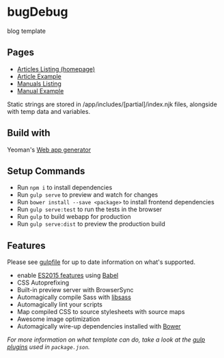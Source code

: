 # bugDebug

blog template

## Pages

- [Articles Listing (homepage)](app/articles-list.njk)
- [Article Example](app/article.njk)
- [Manuals Listing](app/manuals-list.njk)
- [Manual Example](app/manual.njk)

Static strings are stored in /app/includes/[partial]/index.njk files, alongside with temp data and variables.

## Build with

Yeoman's [Web app generator](https://github.com/yeoman/generator-webapp)

## Setup Commands

- Run `npm i` to install dependencies
- Run `gulp serve` to preview and watch for changes
- Run `bower install --save <package>` to install frontend dependencies
- Run `gulp serve:test` to run the tests in the browser
- Run `gulp` to build webapp for production
- Run `gulp serve:dist` to preview the production build

## Features

Please see [gulpfile](gulpfile.js) for up to date information on what's supported.

* enable [ES2015 features](https://babeljs.io/docs/learn-es2015/) using [Babel](https://babeljs.io)
* CSS Autoprefixing
* Built-in preview server with BrowserSync
* Automagically compile Sass with [libsass](http://libsass.org)
* Automagically lint your scripts
* Map compiled CSS to source stylesheets with source maps
* Awesome image optimization
* Automagically wire-up dependencies installed with [Bower](http://bower.io)

*For more information on what template can do, take a look at the [gulp plugins](package.json) used in `package.json`.*
